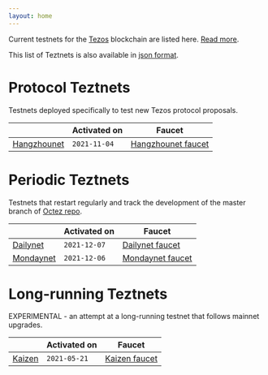 ```yaml
---
layout: home
---
```


Current testnets for the [Tezos](https://tezos.com) blockchain are listed here. [Read more](about/).

This list of Teztnets is also available in [json format](https://teztnets.xyz/teztnets.json).

# Protocol Teztnets

Testnets deployed specifically to test new Tezos protocol proposals.

| | Activated on | Faucet |
|-------|---------------------|--|
| [Hangzhounet](/hangzhounet-about) | `2021-11-04` | [Hangzhounet faucet](https://teztnets.xyz/hangzhounet-faucet) |



# Periodic Teztnets

Testnets that restart regularly and track the development of the master branch of [Octez repo](https://gitlab.com/tezos/tezos/).

| | Activated on | Faucet |
|-------|---------------------|--|
| [Dailynet](/dailynet-2021-12-07-about) | `2021-12-07` | [Dailynet faucet](https://teztnets.xyz/dailynet-2021-12-07-faucet) |
| [Mondaynet](/mondaynet-2021-12-06-about) | `2021-12-06` | [Mondaynet faucet](https://teztnets.xyz/mondaynet-2021-12-06-faucet) |



# Long-running Teztnets

EXPERIMENTAL - an attempt at a long-running testnet that follows mainnet upgrades.

| | Activated on | Faucet |
|-------|---------------------|--|
| [Kaizen](/kaizen-about) | `2021-05-21` | [Kaizen faucet](https://faucet.tzalpha.net) |




